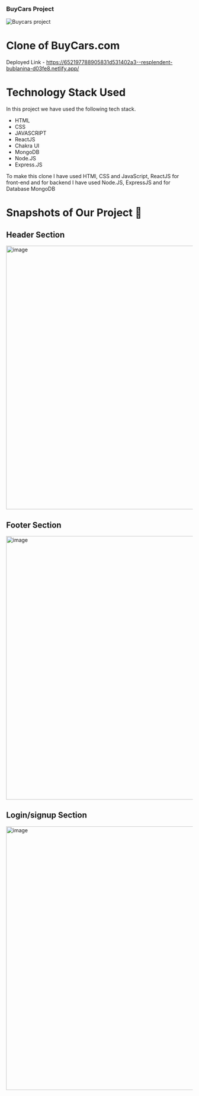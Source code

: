 ### BuyCars Project ####


![Buycars project](https://github.com/Rahulzhp/buycar/assets/107567053/c0efcc32-6175-4eb4-90e4-86ca8a927374)
# Clone of BuyCars.com

Deployed Link - https://652197788905831d531402a3--resplendent-bublanina-d03fe8.netlify.app/



# Technology Stack Used

In this project we have used the following tech stack.

- HTML
- CSS
- JAVASCRIPT
- ReactJS
- Chakra UI
- MongoDB
- Node.JS
- Express.JS


To make this clone I have used HTMl, CSS and JavaScript, ReactJS for front-end and for backend I have used Node.JS, ExpressJS and for Database MongoDB


# Snapshots of Our Project 📸

## Header Section

<img width="710" alt="image" src="(https://github.com/Rahulzhp/buycar/assets/107567053/9bb9bb85-c146-44b3-84c1-af8884ec4025)" />

## Footer Section

<img width="710" alt="image" src="(https://github.com/Rahulzhp/buycar/assets/107567053/e2d9b386-ea77-4c38-887b-7ba9649c1cf2)" />


## Login/signup Section

<img width="710" alt="image" src="(https://github.com/Rahulzhp/buycar/assets/107567053/32b5facf-7c41-4e9a-8d39-939a8aebc728)" />









